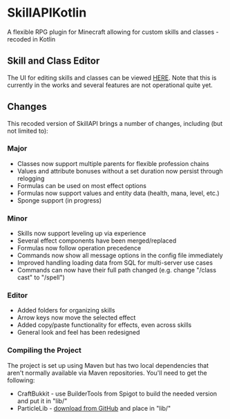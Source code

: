 # SkillAPIKotlin
A flexible RPG plugin for Minecraft allowing for custom skills and classes - recoded in Kotlin

## Skill and Class Editor
The UI for editing skills and classes can be viewed [HERE](https://eniripsa96.github.io/SkillAPIKotlin). Note that this is currently in the works and several features are not operational quite yet.

## Changes
This recoded version of SkillAPI brings a number of changes, including (but not limited to):

### Major
- Classes now support multiple parents for flexible profession chains
- Values and attribute bonuses without a set duration now persist through relogging 
- Formulas can be used on most effect options
- Formulas now support values and entity data (health, mana, level, etc.)
- Sponge support (in progress)

### Minor
- Skills now support leveling up via experience
- Several effect components have been merged/replaced
- Formulas now follow operation precedence
- Commands now show all message options in the config file immediately
- Improved handling loading data from SQL for multi-server use cases
- Commands can now have their full path changed (e.g. change "/class cast" to "/spell")

### Editor
- Added folders for organizing skills
- Arrow keys now move the selected effect
- Added copy/paste functionality for effects, even across skills
- General look and feel has been redesigned

### Compiling the Project
The project is set up using Maven but has two local dependencies
that aren't normally available via Maven repositories. You'll need to get
the following:
- CraftBukkit - use BuilderTools from Spigot to build the needed version and put it in "lib/"
- ParticleLib - [download from GitHub](https://github.com/ByteZ1337/ParticleLib/releases) and place in "lib/"
